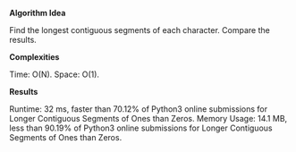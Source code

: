 **Algorithm Idea**

Find the longest contiguous segments of each character.
Compare the results.

**Complexities**

Time: O(N).
Space: O(1).

**Results**

Runtime: 32 ms, faster than 70.12% of Python3 online submissions for Longer Contiguous Segments of Ones than Zeros.
Memory Usage: 14.1 MB, less than 90.19% of Python3 online submissions for Longer Contiguous Segments of Ones than Zeros.

